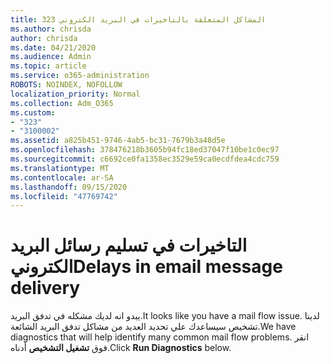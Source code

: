 ```yaml
---
title: 323 المشاكل المتعلقة بالتاخيرات في البريد الكتروني
ms.author: chrisda
author: chrisda
ms.date: 04/21/2020
ms.audience: Admin
ms.topic: article
ms.service: o365-administration
ROBOTS: NOINDEX, NOFOLLOW
localization_priority: Normal
ms.collection: Adm_O365
ms.custom:
- "323"
- "3100002"
ms.assetid: a825b451-9746-4ab5-bc31-7679b3a48d5e
ms.openlocfilehash: 378476218b3605b94fc18ed37047f10be1c0ec97
ms.sourcegitcommit: c6692ce0fa1358ec3529e59ca0ecdfdea4cdc759
ms.translationtype: MT
ms.contentlocale: ar-SA
ms.lasthandoff: 09/15/2020
ms.locfileid: "47769742"
---
```

# <a name="delays-in-email-message-delivery"></a><span data-ttu-id="c3a77-102">التاخيرات في تسليم رسائل البريد الكتروني</span><span class="sxs-lookup"><span data-stu-id="c3a77-102">Delays in email message delivery</span></span>

<span data-ttu-id="c3a77-103">يبدو انه لديك مشكله في تدفق البريد.</span><span class="sxs-lookup"><span data-stu-id="c3a77-103">It looks like you have a mail flow issue.</span></span> <span data-ttu-id="c3a77-104">لدينا تشخيص سيساعدك علي تحديد العديد من مشاكل تدفق البريد الشائعة.</span><span class="sxs-lookup"><span data-stu-id="c3a77-104">We have diagnostics that will help identify many common mail flow problems.</span></span> <span data-ttu-id="c3a77-105">انقر فوق **تشغيل التشخيص** أدناه.</span><span class="sxs-lookup"><span data-stu-id="c3a77-105">Click **Run Diagnostics** below.</span></span>
